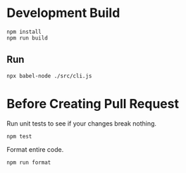 # Development Build

```
npm install
npm run build
```

## Run

```
npx babel-node ./src/cli.js
```

# Before Creating Pull Request

Run unit tests to see if your changes break nothing.

```
npm test
```

Format entire code.

```
npm run format
```
